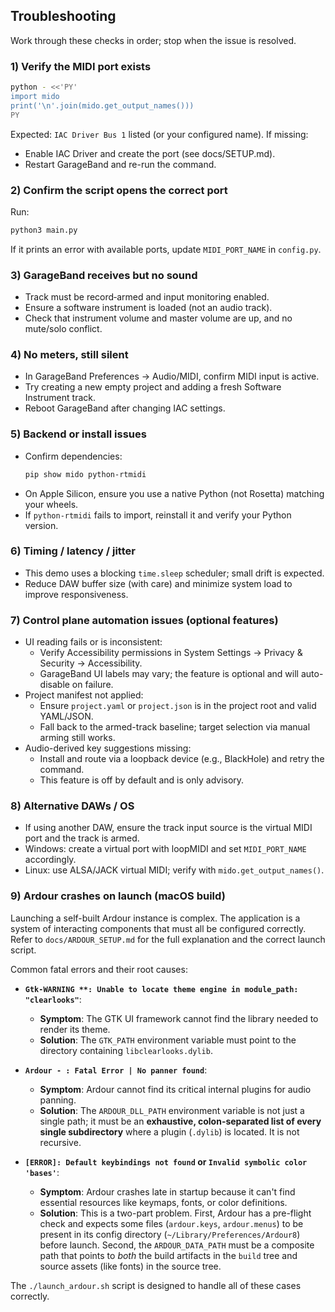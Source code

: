 ## Troubleshooting

Work through these checks in order; stop when the issue is resolved.

### 1) Verify the MIDI port exists
```bash
python - <<'PY'
import mido
print('\n'.join(mido.get_output_names()))
PY
```
Expected: `IAC Driver Bus 1` listed (or your configured name). If missing:
- Enable IAC Driver and create the port (see docs/SETUP.md).
- Restart GarageBand and re-run the command.

### 2) Confirm the script opens the correct port
Run:
```bash
python3 main.py
```
If it prints an error with available ports, update `MIDI_PORT_NAME` in `config.py`.

### 3) GarageBand receives but no sound
- Track must be record‑armed and input monitoring enabled.
- Ensure a software instrument is loaded (not an audio track).
- Check that instrument volume and master volume are up, and no mute/solo conflict.

### 4) No meters, still silent
- In GarageBand Preferences → Audio/MIDI, confirm MIDI input is active.
- Try creating a new empty project and adding a fresh Software Instrument track.
- Reboot GarageBand after changing IAC settings.

### 5) Backend or install issues
- Confirm dependencies:
  ```bash
  pip show mido python-rtmidi
  ```
- On Apple Silicon, ensure you use a native Python (not Rosetta) matching your wheels.
- If `python-rtmidi` fails to import, reinstall it and verify your Python version.

### 6) Timing / latency / jitter
- This demo uses a blocking `time.sleep` scheduler; small drift is expected.
- Reduce DAW buffer size (with care) and minimize system load to improve responsiveness.

### 7) Control plane automation issues (optional features)
- UI reading fails or is inconsistent:
  - Verify Accessibility permissions in System Settings → Privacy & Security → Accessibility.
  - GarageBand UI labels may vary; the feature is optional and will auto-disable on failure.
- Project manifest not applied:
  - Ensure `project.yaml` or `project.json` is in the project root and valid YAML/JSON.
  - Fall back to the armed-track baseline; target selection via manual arming still works.
- Audio-derived key suggestions missing:
  - Install and route via a loopback device (e.g., BlackHole) and retry the command.
  - This feature is off by default and is only advisory.

### 8) Alternative DAWs / OS
- If using another DAW, ensure the track input source is the virtual MIDI port and the track is armed.
- Windows: create a virtual port with loopMIDI and set `MIDI_PORT_NAME` accordingly.
- Linux: use ALSA/JACK virtual MIDI; verify with `mido.get_output_names()`.

### 9) Ardour crashes on launch (macOS build)

Launching a self-built Ardour instance is complex. The application is a system of interacting components that must all be configured correctly. Refer to `docs/ARDOUR_SETUP.md` for the full explanation and the correct launch script.

Common fatal errors and their root causes:

- **`Gtk-WARNING **: Unable to locate theme engine in module_path: "clearlooks"`**:
  - **Symptom**: The GTK UI framework cannot find the library needed to render its theme.
  - **Solution**: The `GTK_PATH` environment variable must point to the directory containing `libclearlooks.dylib`.

- **`Ardour - : Fatal Error | No panner found`**:
  - **Symptom**: Ardour cannot find its critical internal plugins for audio panning.
  - **Solution**: The `ARDOUR_DLL_PATH` environment variable is not just a single path; it must be an **exhaustive, colon-separated list of every single subdirectory** where a plugin (`.dylib`) is located. It is not recursive.

- **`[ERROR]: Default keybindings not found` or `Invalid symbolic color 'bases'`**:
  - **Symptom**: Ardour crashes late in startup because it can't find essential resources like keymaps, fonts, or color definitions.
  - **Solution**: This is a two-part problem. First, Ardour has a pre-flight check and expects some files (`ardour.keys`, `ardour.menus`) to be present in its config directory (`~/Library/Preferences/Ardour8`) before launch. Second, the `ARDOUR_DATA_PATH` must be a composite path that points to *both* the build artifacts in the `build` tree and source assets (like fonts) in the source tree.

The `./launch_ardour.sh` script is designed to handle all of these cases correctly.


